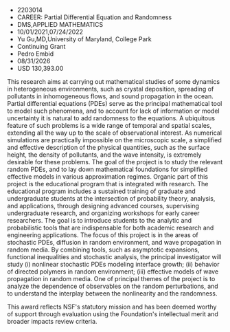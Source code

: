 
* 2203014
* CAREER: Partial Differential Equation and Randomness
* DMS,APPLIED MATHEMATICS
* 10/01/2021,07/24/2022
* Yu Gu,MD,University of Maryland, College Park
* Continuing Grant
* Pedro Embid
* 08/31/2026
* USD 130,393.00

This research aims at carrying out mathematical studies of some dynamics in
heterogeneous environments, such as crystal deposition, spreading of pollutants
in inhomogeneous flows, and sound propagation in the ocean. Partial differential
equations (PDEs) serve as the principal mathematical tool to model such
phenomena, and to account for lack of information or model uncertainty it is
natural to add randomness to the equations. A ubiquitous feature of such
problems is a wide range of temporal and spatial scales, extending all the way
up to the scale of observational interest. As numerical simulations are
practically impossible on the microscopic scale, a simplified and effective
description of the physical quantities, such as the surface height, the density
of pollutants, and the wave intensity, is extremely desirable for these
problems. The goal of the project is to study the relevant random PDEs, and to
lay down mathematical foundations for simplified effective models in various
approximation regimes. Organic part of this project is the educational program
that is integrated with research. The educational program includes a sustained
training of graduate and undergraduate students at the intersection of
probability theory, analysis, and applications, through designing advanced
courses, supervising undergraduate research, and organizing workshops for early
career researchers. The goal is to introduce students to the analytic and
probabilistic tools that are indispensable for both academic research and
engineering applications. The focus of this project is in the areas of
stochastic PDEs, diffusion in random environment, and wave propagation in random
media. By combining tools, such as asymptotic expansions, functional
inequalities and stochastic analysis, the principal investigator will study (i)
nonlinear stochastic PDEs modeling interface growth; (ii) behavior of directed
polymers in random environment; (iii) effective models of wave propagation in
random media. One of principal themes of the project is to analyze the
dependence of observables on the random perturbations, and to understand the
interplay between the nonlinearity and the randomness.

This award reflects NSF's statutory mission and has been deemed worthy of
support through evaluation using the Foundation's intellectual merit and broader
impacts review criteria.
